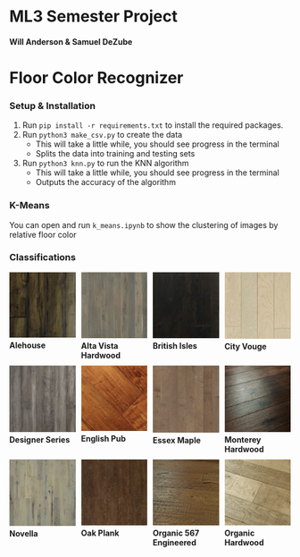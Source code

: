 # ML3 Semester Project
#### Will Anderson & Samuel DeZube
# Floor Color Recognizer
### Setup & Installation
1. Run `pip install -r requirements.txt` to install the required packages.
2. Run `python3 make_csv.py` to create the data
    - This will take a little while, you should see progress in the terminal
    - Splits the data into training and testing sets
3. Run `python3 knn.py` to run the KNN algorithm
    - This will take a little while, you should see progress in the terminal
    - Outputs the accuracy of the algorithm
    
### K-Means
You can open and run `k_means.ipynb` to show the clustering of images by relative floor color


### Classifications

<div class="image-grid">
    <div>
        <img src="images/classes/alehouse.png" alt="Image 1">
        <div class="image-name">Alehouse</div>
    </div>
    <div>
        <img src="images/classes/alta_vista_hardwood.png" alt="Image 2">
        <div class="image-name">Alta Vista Hardwood</div>
    </div>
    <div>
        <img src="images/classes/british_isles.png" alt="Image 3">
        <div class="image-name">British Isles</div>
    </div>
    <div>
        <img src="images/classes/city_vouge.png" alt="Image 4">
        <div class="image-name">City Vouge</div>
    </div>
    <div>
        <img src="images/classes/designer_series.png" alt="Image 5">
        <div class="image-name">Designer Series</div>
    </div>
    <div>
        <img src="images/classes/english_pub.png" alt="Image 6">
        <div class="image-name">English Pub</div>
    </div>
    <div>
        <img src="images/classes/essex_maple.png" alt="Image 7">
        <div class="image-name">Essex Maple</div>
    </div>
    <div>
        <img src="images/classes/monterey_hardwood.png" alt="Image 8">
        <div class="image-name">Monterey Hardwood</div>
    </div>
    <div>
        <img src="images/classes/novella.png" alt="Image 9">
        <div class="image-name">Novella</div>
    </div>
    <div>
        <img src="images/classes/oak_plank.png" alt="Image 10">
        <div class="image-name">Oak Plank</div>
    </div>
    <div>
        <img src="images/classes/organic_567_engineered.png" alt="Image 11">
        <div class="image-name">Organic 567 Engineered</div>
    </div>
    <div>
        <img src="images/classes/organic_hardwood.png" alt="Image 12">
        <div class="image-name">Organic Hardwood</div>
    </div>
</div>

<style>
  .image-grid {
    display: grid;
    grid-template-columns: repeat(4, 1fr);
    grid-gap: 10px;
  }
  
  .image-grid img {
    width: 250px;
    height: auto;
    display: block;
  }

  .image-name {
    text-align: left;
    font-size: 14px;
    font-weight: bold;
    margin-top: 5px;
  }
</style>

